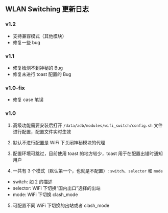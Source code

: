 ## WLAN Switching 更新日志

### v1.2
  - 支持兼容模式（其他模块）
  - 修复一些 bug

### v1.1
  - 修复检测不到神秘的 Bug
  - 修复未进行 toast 配置的 Bug

### v1.0-fix
  - 修复 case 笔误

### v1.0
1. 高级功能需要安装后打开 `/data/adb/modules/wifi_switch/config.sh` 文件进行配置，配置文件实时生效

2. 默认不进行配置是 WiFi 下关闭神秘模块的代理

3. 配置环境可跳过，目前使用 toast 的地方较少，toast 用于在配置出错时通知用户

4. 一共有 3 个模式（默认第一个，也就是不配置）: `switch`、`selector` 和 `mode`
  - switch: 如 2 的描述
  - selector: WiFi 下切换“国内出口”选择的出站
  - mode: WiFi 下切换 clash_mode

5. 可配置不同 WiFi 下切换的出站或者 clash_mode
